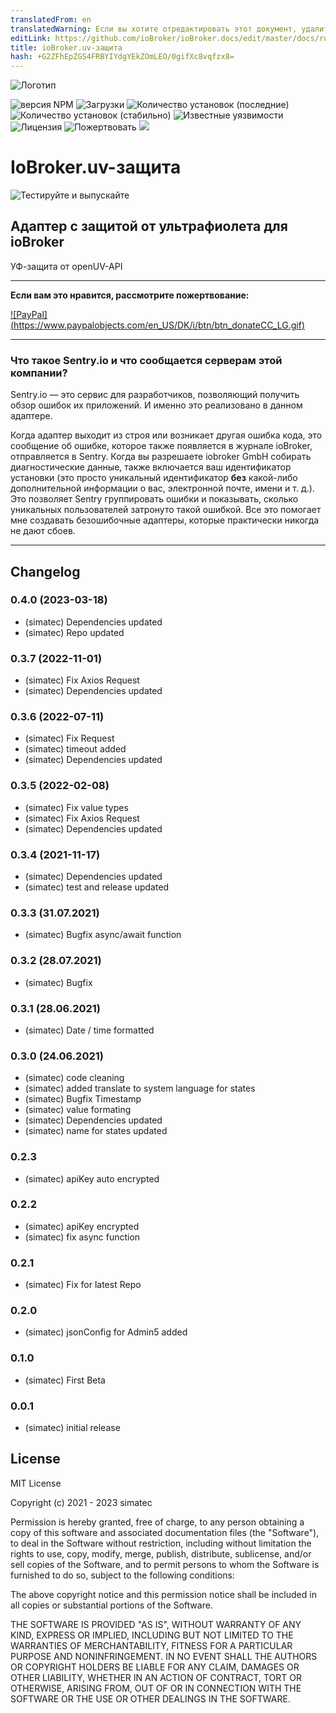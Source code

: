 ```yaml
---
translatedFrom: en
translatedWarning: Если вы хотите отредактировать этот документ, удалите поле «translationFrom», в противном случае этот документ будет снова автоматически переведен
editLink: https://github.com/ioBroker/ioBroker.docs/edit/master/docs/ru/adapterref/iobroker.uv-protect/README.md
title: ioBroker.uv-защита
hash: +G2ZFhEpZGS4FRBYIYdgYEkZOmLEO/0gifXc8vqfzx8=
---
```

![Логотип](../../../en/adapterref/iobroker.uv-protect/admin/uv-protect.png)

![версия NPM](http://img.shields.io/npm/v/iobroker.uv-protect.svg)
![Загрузки](https://img.shields.io/npm/dm/iobroker.uv-protect.svg)
![Количество установок (последние)](http://iobroker.live/badges/uv-protect-installed.svg)
![Количество установок (стабильно)](http://iobroker.live/badges/uv-protect-stable.svg)
![Известные уязвимости](https://snyk.io/test/github/simatec/ioBroker.uv-protect/badge.svg)
![Лицензия](https://img.shields.io/github/license/simatec/ioBroker.uv-protect?style=flat)
![Пожертвовать](https://img.shields.io/badge/paypal-donate%20|%20spenden-blue.svg)
![](https://img.shields.io/static/v1?label=Sponsor&message=%E2%9D%A4&logo=GitHub&color=%23fe8e86)

# IoBroker.uv-защита
![Тестируйте и выпускайте](https://github.com/simatec/ioBroker.uv-protect/workflows/Test%20and%20Release/badge.svg)

## Адаптер с защитой от ультрафиолета для ioBroker
УФ-защита от openUV-API

**************************************************************************************************************

**Если вам это нравится, рассмотрите пожертвование:**

[![PayPal] (https://www.paypalobjects.com/en_US/DK/i/btn/btn_donateCC_LG.gif)](https://paypal.me/mk1676)

**************************************************************************************************************

### Что такое Sentry.io и что сообщается серверам этой компании?
Sentry.io — это сервис для разработчиков, позволяющий получить обзор ошибок их приложений. И именно это реализовано в данном адаптере.

Когда адаптер выходит из строя или возникает другая ошибка кода, это сообщение об ошибке, которое также появляется в журнале ioBroker, отправляется в Sentry. Когда вы разрешаете iobroker GmbH собирать диагностические данные, также включается ваш идентификатор установки (это просто уникальный идентификатор **без** какой-либо дополнительной информации о вас, электронной почте, имени и т. д.). Это позволяет Sentry группировать ошибки и показывать, сколько уникальных пользователей затронуто такой ошибкой. Все это помогает мне создавать безошибочные адаптеры, которые практически никогда не дают сбоев.

**************************************************************************************************************

## Changelog
<!-- ### __WORK IN PROGRESS__ -->
### 0.4.0 (2023-03-18)
* (simatec) Dependencies updated
* (simatec) Repo updated

### 0.3.7 (2022-11-01)
* (simatec) Fix Axios Request
* (simatec) Dependencies updated

### 0.3.6 (2022-07-11)
* (simatec) Fix Request
* (simatec) timeout added
* (simatec) Dependencies updated

### 0.3.5 (2022-02-08)
* (simatec) Fix value types
* (simatec) Fix Axios Request
* (simatec) Dependencies updated

### 0.3.4 (2021-11-17)
* (simatec) Dependencies updated
* (simatec) test and release updated

### 0.3.3 (31.07.2021)
* (simatec) Bugfix async/await function

### 0.3.2 (28.07.2021)
* (simatec) Bugfix

### 0.3.1 (28.06.2021)
* (simatec) Date / time formatted

### 0.3.0 (24.06.2021)
* (simatec) code cleaning
* (simatec) added translate to system language for states
* (simatec) Bugfix Timestamp
* (simatec) value formating
* (simatec) Dependencies updated
* (simatec) name for states updated

### 0.2.3 
* (simatec) apiKey auto encrypted

### 0.2.2
* (simatec) apiKey encrypted
* (simatec) fix async function

### 0.2.1
* (simatec) Fix for latest Repo

### 0.2.0
* (simatec) jsonConfig for Admin5 added

### 0.1.0
* (simatec) First Beta

### 0.0.1
* (simatec) initial release

## License
MIT License

Copyright (c) 2021 - 2023 simatec

Permission is hereby granted, free of charge, to any person obtaining a copy
of this software and associated documentation files (the "Software"), to deal
in the Software without restriction, including without limitation the rights
to use, copy, modify, merge, publish, distribute, sublicense, and/or sell
copies of the Software, and to permit persons to whom the Software is
furnished to do so, subject to the following conditions:

The above copyright notice and this permission notice shall be included in all
copies or substantial portions of the Software.

THE SOFTWARE IS PROVIDED "AS IS", WITHOUT WARRANTY OF ANY KIND, EXPRESS OR
IMPLIED, INCLUDING BUT NOT LIMITED TO THE WARRANTIES OF MERCHANTABILITY,
FITNESS FOR A PARTICULAR PURPOSE AND NONINFRINGEMENT. IN NO EVENT SHALL THE
AUTHORS OR COPYRIGHT HOLDERS BE LIABLE FOR ANY CLAIM, DAMAGES OR OTHER
LIABILITY, WHETHER IN AN ACTION OF CONTRACT, TORT OR OTHERWISE, ARISING FROM,
OUT OF OR IN CONNECTION WITH THE SOFTWARE OR THE USE OR OTHER DEALINGS IN THE
SOFTWARE.